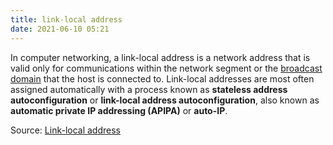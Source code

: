 ```yaml
---
title: link-local address
date: 2021-06-10 05:21
---
```


In computer networking, a link-local address is a network address that is valid
only for communications within the network segment or the [broadcast domain](2021-06-10--05-31-52Z--broadcast_domain.md) 
that the host is connected to. Link-local addresses are most often assigned
automatically with a process known as **stateless address autoconfiguration** or
**link-local address autoconfiguration**, also known as **automatic private IP
addressing (APIPA)** or **auto-IP**.

Source: [Link-local address](https://en.wikipedia.org/wiki/Link-local_address#IPv4)


